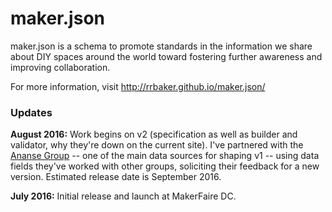 # maker.json

maker.json is a schema to promote standards in the information we share about DIY spaces around the world toward fostering further awareness and improving collaboration.

For more information, visit http://rrbaker.github.io/maker.json/

### Updates

**August 2016:** Work begins on v2 (specification as well as builder and validator, why they're down on the current site). I've partnered with the [Ananse Group](http://anansegroup.com/) -- one of the main data sources for shaping v1 -- using data fields they've worked with other groups, soliciting their feedback for a new version. Estimated release date is September 2016.

**July 2016:** Initial release and launch at MakerFaire DC.
